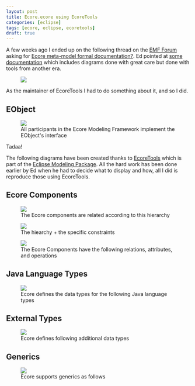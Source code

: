 ```yaml
---
layout: post
title: Ecore.ecore using EcoreTools
categories: [eclipse]
tags: [ecore, eclipse, ecoretools]
draft: true
---
```


A few weeks ago I ended up on the following thread on the [EMF Forum](https://www.eclipse.org/forums/index.php/f/108/) asking for [Ecore meta-model formal documentation?](https://www.eclipse.org/forums/index.php/t/1076719/).
Ed pointed at [some documentation](http://download.eclipse.org/modeling/emf/emf/javadoc/2.11/org/eclipse/emf/ecore/package-summary.html) which includes diagrams done with great care but done with tools from another era.

<figure>
    <a href="{{ site.url }}/images/blog/EObjectOperations-old.gif"><img src="{{ site.url }}/images/blog/EObjectOperations-old.gif"></a>    
    <figcaption></figcaption>
</figure>

As the maintainer of EcoreTools I had to do something about it, and so I did.

## EObject

<figure>
    <a href="{{ site.url }}/images/blog/eobject.jpg"><img src="{{ site.url }}/images/blog/eobject.jpg"></a>    
    <figcaption>All participants in the Ecore Modeling Framework implement the EObject's interface</figcaption>
</figure>

Tadaa!

The following diagrams have been created thanks to [EcoreTools](www.eclipse.org/ecoretools) which is part of the [Eclipse Modeling Package](https://www.eclipse.org/downloads/packages/).
All the hard work has been done earlier by Ed when he had to decide what to display and how, all I did is reproduce those using EcoreTools.

## Ecore Components 

<figure>
    <a href="{{ site.url }}/images/blog/ecore-components.jpg"><img src="{{ site.url }}/images/blog/ecore-components-small.jpg"></a>    
    <figcaption>The Ecore components are related according to this hierarchy</figcaption>
</figure>

<figure>
    <a href="{{ site.url }}/images/blog/ecore-components-constraints.jpg"><img src="{{ site.url }}/images/blog/ecore-components-constraints-small.jpg"></a>    
    <figcaption>The hiearchy + the specific constraints</figcaption>
</figure>

<figure>
    <a href="{{ site.url }}/images/blog/ecore-components-detail.jpg"><img src="{{ site.url }}/images/blog/ecore-components-detail-small.jpg"></a>    
    <figcaption>The Ecore Components have the following relations, attributes, and operations</figcaption>
</figure>




## Java Language Types

<figure>   
    <a href="{{ site.url }}/images/blog/java-language-types.jpg"><img src="{{ site.url }}/images/blog/java-language-types-small.jpg"></a>    
    <figcaption>Ecore defines the data types for the following Java language types</figcaption>
</figure>

## External Types

<figure>   
    <a href="{{ site.url }}/images/blog/external-types.jpg"><img src="{{ site.url }}/images/blog/external-types-small.jpg"></a>    
    <figcaption>Ecore defines following additional data types</figcaption>
</figure>


## Generics

<figure>   
    <a href="{{ site.url }}/images/blog/generics.jpg"><img src="{{ site.url }}/images/blog/generics-small.jpg"></a>    
    <figcaption>Ecore supports generics as follows</figcaption>
</figure>








